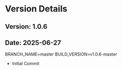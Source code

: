 # Version Details
## Version: 1.0.6
## Date: 2025-06-27
BRANCH_NAME=master
BUILD_VERSION=v1.0.6-master

* Initial Commit